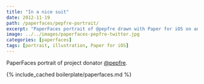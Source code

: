 ```yaml
---
title: "In a nice suit"
date: 2012-11-19
path: /paperfaces/pepfre-portrait/
excerpt: "PaperFaces portrait of @pepfre drawn with Paper for iOS on an iPad."
image: ../../images/paperfaces-pepfre-twitter.jpg
categories: [paperfaces]
tags: [portrait, illustration, Paper for iOS]
---
```


PaperFaces portrait of project donator [@pepfre](https://twitter.com/pepfre).

{% include_cached boilerplate/paperfaces.md %}

